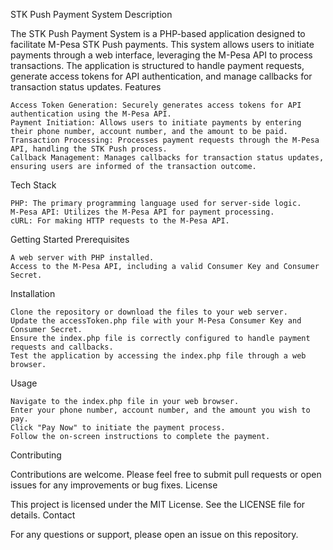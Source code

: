 STK Push Payment System
Description

The STK Push Payment System is a PHP-based application designed to facilitate M-Pesa STK Push payments. This system allows users to initiate payments through a web interface, leveraging the M-Pesa API to process transactions. The application is structured to handle payment requests, generate access tokens for API authentication, and manage callbacks for transaction status updates.
Features

    Access Token Generation: Securely generates access tokens for API authentication using the M-Pesa API.
    Payment Initiation: Allows users to initiate payments by entering their phone number, account number, and the amount to be paid.
    Transaction Processing: Processes payment requests through the M-Pesa API, handling the STK Push process.
    Callback Management: Manages callbacks for transaction status updates, ensuring users are informed of the transaction outcome.

Tech Stack

    PHP: The primary programming language used for server-side logic.
    M-Pesa API: Utilizes the M-Pesa API for payment processing.
    cURL: For making HTTP requests to the M-Pesa API.

Getting Started
Prerequisites

    A web server with PHP installed.
    Access to the M-Pesa API, including a valid Consumer Key and Consumer Secret.

Installation

    Clone the repository or download the files to your web server.
    Update the accessToken.php file with your M-Pesa Consumer Key and Consumer Secret.
    Ensure the index.php file is correctly configured to handle payment requests and callbacks.
    Test the application by accessing the index.php file through a web browser.

Usage

    Navigate to the index.php file in your web browser.
    Enter your phone number, account number, and the amount you wish to pay.
    Click "Pay Now" to initiate the payment process.
    Follow the on-screen instructions to complete the payment.

Contributing

Contributions are welcome. Please feel free to submit pull requests or open issues for any improvements or bug fixes.
License

This project is licensed under the MIT License. See the LICENSE file for details.
Contact

For any questions or support, please open an issue on this repository.